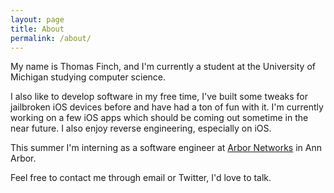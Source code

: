 ```yaml
---
layout: page
title: About
permalink: /about/
---
```


My name is Thomas Finch, and I'm currently a student at the University of Michigan studying computer science. 

I also like to develop software in my free time, I've built some tweaks for jailbroken iOS devices before and have had a ton of fun with it. I'm currently working on a few iOS apps which should be coming out sometime in the near future. I also enjoy reverse engineering, especially on iOS. 

This summer I'm interning as a software engineer at [Arbor Networks](http://www.arbornetworks.com/) in Ann Arbor. 

Feel free to contact me through email or Twitter, I'd love to talk.
